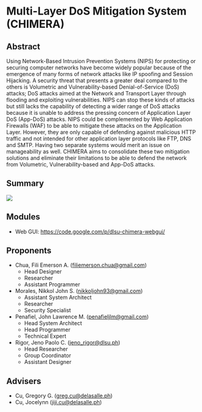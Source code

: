 # Multi-Layer DoS Mitigation System (CHIMERA)

## Abstract

Using Network-Based Intrusion Prevention Systems (NIPS) for protecting or securing computer networks have become widely popular because of the emergence of many forms of network attacks like IP spoofing and Session Hijacking. A security threat that presents a greater deal compared to the others is Volumetric and Vulnerability-based Denial-of-Service (DoS) attacks; DoS attacks aimed at the Network and Transport Layer through flooding and exploiting vulnerabilities. NIPS can stop these kinds of attacks but still lacks the capability of detecting a wider range of DoS attacks because it is unable to address the pressing concern of Application Layer DoS (App-DoS) attacks. NIPS could be complemented by Web Application Firewalls (WAF) to be able to mitigate these attacks on the Application Layer. However, they are only capable of defending against malicious HTTP traffic and not intended for other application layer protocols like FTP, DNS and SMTP. Having two separate systems would merit an issue on manageability as well. CHIMERA aims to consolidate these two mitigation solutions and eliminate their limitations to be able to defend the network from Volumetric, Vulnerability-based and App-DoS attacks.

## Summary

<img src="http://fc04.deviantart.net/fs70/i/2013/337/5/3/poster_multi_layer_dos_mitigation_system__chimera__by_kai173-d6whgzs.png" />

## Modules
* Web GUI: <https://code.google.com/p/dlsu-chimera-webgui/>


## Proponents
* Chua, Fili Emerson A. (filiemerson.chua@gmail.com)
  * Head Designer
  * Researcher
  * Assistant Programmer
* Morales, Nikkol John S. (nikkoljohn93@gmail.com)
  * Assistant System Architect
  * Researcher
  * Security Specialist
* Penafiel, John Lawrence M. (penafieljlm@gmail.com)
  * Head System Architect
  * Head Programmer
  * Technical Expert
* Rigor, Jeno Paolo C. (jeno_rigor@dlsu.ph)
  * Head Researcher
  * Group Coordinator
  * Assistant Designer

## Advisers
* Cu, Gregory G. (greg.cu@delasalle.ph)
* Cu, Jocelynn (jiji.cu@delasalle.ph)
